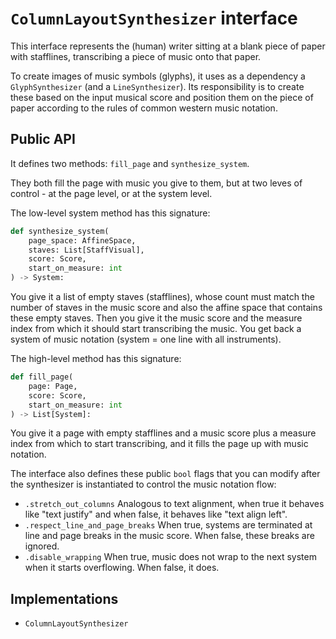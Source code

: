 # `ColumnLayoutSynthesizer` interface

This interface represents the (human) writer sitting at a blank piece of paper with stafflines, transcribing a piece of music onto that paper.

To create images of music symbols (glyphs), it uses as a dependency a `GlyphSynthesizer` (and a `LineSynthesizer`). Its responsibility is to create these based on the input musical score and position them on the piece of paper according to the rules of common western music notation.


## Public API

It defines two methods: `fill_page` and `synthesize_system`.

They both fill the page with music you give to them, but at two leves of control - at the page level, or at the system level.

The low-level system method has this signature:

```py
def synthesize_system(
    page_space: AffineSpace,
    staves: List[StaffVisual],
    score: Score,
    start_on_measure: int
) -> System:
```

You give it a list of empty staves (stafflines), whose count must match the number of staves in the music score and also the affine space that contains these empty staves. Then you give it the music score and the measure index from which it should start transcribing the music. You get back a system of music notation (system = one line with all instruments).

The high-level method has this signature:

```py
def fill_page(
    page: Page,
    score: Score,
    start_on_measure: int
) -> List[System]:
```

You give it a page with empty stafflines and a music score plus a measure index from which to start transcribing, and it fills the page up with music notation.

The interface also defines these public `bool` flags that you can modify after the synthesizer is instantiated to control the music notation flow:

- `.stretch_out_columns` Analogous to text alignment, when true it behaves like "text justify" and when false, it behaves like "text align left".
- `.respect_line_and_page_breaks` When true, systems are terminated at line and page breaks in the music score. When false, these breaks are ignored.
- `.disable_wrapping` When true, music does not wrap to the next system when it starts overflowing. When false, it does. 


## Implementations

- `ColumnLayoutSynthesizer`
